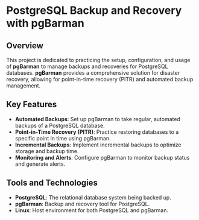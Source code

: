 # PostgreSQL Backup and Recovery with pgBarman

## Overview
This project is dedicated to practicing the setup, configuration, and usage of **pgBarman** to manage backups and recoveries for PostgreSQL databases. **pgBarman** provides a comprehensive solution for disaster recovery, allowing for point-in-time recovery (PITR) and automated backup management.

## Key Features
- **Automated Backups**: Set up pgBarman to take regular, automated backups of a PostgreSQL database.
- **Point-in-Time Recovery (PITR)**: Practice restoring databases to a specific point in time using pgBarman.
- **Incremental Backups**: Implement incremental backups to optimize storage and backup time.
- **Monitoring and Alerts**: Configure pgBarman to monitor backup status and generate alerts.

## Tools and Technologies
- **PostgreSQL**: The relational database system being backed up.
- **pgBarman**: Backup and recovery tool for PostgreSQL.
- **Linux**: Host environment for both PostgreSQL and pgBarman.
  

